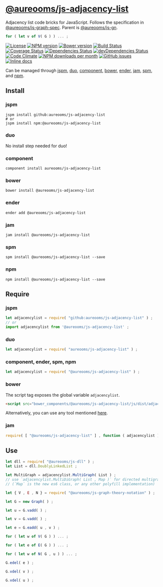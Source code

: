 [@aureooms/js-adjacency-list](https://make-github-pseudonymous-again.github.io/js-adjacency-list)
==

Adjacency list code bricks for JavaScript.
Follows the specification in
[@aureooms/js-graph-spec](https://github.com/make-github-pseudonymous-again/js-graph-spec).
Parent is [@aureooms/js-gn](https://github.com/make-github-pseudonymous-again/js-gn).

```js
for ( let v of V( G ) ) ... ;
```

[![License](https://img.shields.io/github/license/make-github-pseudonymous-again/js-adjacency-list.svg?style=flat)](https://raw.githubusercontent.com/make-github-pseudonymous-again/js-adjacency-list/main/LICENSE)
[![NPM version](https://img.shields.io/npm/v/@aureooms/js-adjacency-list.svg?style=flat)](https://www.npmjs.org/package/@aureooms/js-adjacency-list)
[![Bower version](https://img.shields.io/bower/v/@aureooms/js-adjacency-list.svg?style=flat)](http://bower.io/search/?q=@aureooms/js-adjacency-list)
[![Build Status](https://img.shields.io/travis/make-github-pseudonymous-again/js-adjacency-list.svg?style=flat)](https://travis-ci.org/make-github-pseudonymous-again/js-adjacency-list)
[![Coverage Status](https://img.shields.io/coveralls/make-github-pseudonymous-again/js-adjacency-list.svg?style=flat)](https://coveralls.io/r/make-github-pseudonymous-again/js-adjacency-list)
[![Dependencies Status](https://img.shields.io/david/make-github-pseudonymous-again/js-adjacency-list.svg?style=flat)](https://david-dm.org/make-github-pseudonymous-again/js-adjacency-list#info=dependencies)
[![devDependencies Status](https://img.shields.io/david/dev/make-github-pseudonymous-again/js-adjacency-list.svg?style=flat)](https://david-dm.org/make-github-pseudonymous-again/js-adjacency-list#info=devDependencies)
[![Code Climate](https://img.shields.io/codeclimate/github/make-github-pseudonymous-again/js-adjacency-list.svg?style=flat)](https://codeclimate.com/github/make-github-pseudonymous-again/js-adjacency-list)
[![NPM downloads per month](https://img.shields.io/npm/dm/@aureooms/js-adjacency-list.svg?style=flat)](https://www.npmjs.org/package/@aureooms/js-adjacency-list)
[![GitHub issues](https://img.shields.io/github/issues/make-github-pseudonymous-again/js-adjacency-list.svg?style=flat)](https://github.com/make-github-pseudonymous-again/js-adjacency-list/issues)
[![Inline docs](http://inch-ci.org/github/make-github-pseudonymous-again/js-adjacency-list.svg?branch=master&style=shields)](http://inch-ci.org/github/make-github-pseudonymous-again/js-adjacency-list)

Can be managed through [jspm](https://github.com/jspm/jspm-cli),
[duo](https://github.com/duojs/duo),
[component](https://github.com/componentjs/component),
[bower](https://github.com/bower/bower),
[ender](https://github.com/ender-js/Ender),
[jam](https://github.com/caolan/jam),
[spm](https://github.com/spmjs/spm),
and [npm](https://github.com/npm/npm).

## Install

### jspm
```terminal
jspm install github:aureooms/js-adjacency-list
# or
jspm install npm:@aureooms/js-adjacency-list
```
### duo
No install step needed for duo!

### component
```terminal
component install aureooms/js-adjacency-list
```

### bower
```terminal
bower install @aureooms/js-adjacency-list
```

### ender
```terminal
ender add @aureooms/js-adjacency-list
```

### jam
```terminal
jam install @aureooms/js-adjacency-list
```

### spm
```terminal
spm install @aureooms/js-adjacency-list --save
```

### npm
```terminal
npm install @aureooms/js-adjacency-list --save
```

## Require
### jspm
```js
let adjacencylist = require( "github:aureooms/js-adjacency-list" ) ;
// or
import adjacencylist from '@aureooms/js-adjacency-list' ;
```
### duo
```js
let adjacencylist = require( "aureooms/js-adjacency-list" ) ;
```

### component, ender, spm, npm
```js
let adjacencylist = require( "@aureooms/js-adjacency-list" ) ;
```

### bower
The script tag exposes the global variable `adjacencylist`.
```html
<script src="bower_components/@aureooms/js-adjacency-list/js/dist/adjacency-list.min.js"></script>
```
Alternatively, you can use any tool mentioned [here](http://bower.io/docs/tools/).

### jam
```js
require( [ "@aureooms/js-adjacency-list" ] , function ( adjacencylist ) { ... } ) ;
```

## Use


```js
let dll = require( "@aureooms/js-dll" ) ;
let List = dll.DoublyLinkedList ;

let MultiGraph = adjacencylist.MultiGraph( List ) ;
// use `adjacencylist.MultiDiGraph( List , Map )` for directed multigraphs ;
// (`Map` is the new es6 class, or any other polyfill implementation)

let { V , E , N } = require( "@aureooms/js-graph-theory-notation" ) ;

let G = new Graph( ) ;

let u = G.vadd( ) ;

let v = G.vadd( ) ;

let e = G.eadd( u , v ) ;

for ( let w of V( G ) ) ... ;

for ( let e of E( G ) ) ... ;

for ( let w of N( G , u ) ) ... ;

G.edel( e ) ;

G.vdel( v ) ;

G.vdel( u ) ;
```
